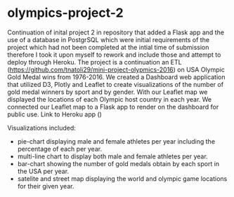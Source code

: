 # olympics-project-2
Continuation of inital project 2 in repository that added a Flask app and the use of a database in PostgrSQL which were initial requirements of the project which had not been completed at the intial time of submission therefore I took it upon myself to rework and include those and attempt to deploy through Heroku. The project is a continuation an ETL (https://github.com/tnatoli29/mini-project-olypmics-2016) on USA Olympic Gold Medal wins from 1976-2016. We created a Dashboard web application that utilized D3, Plotly and Leaflet to create visualizations of the number of gold medal winners by sport and by gender. With our Leaflet map we displayed the locations of each Olympic host country in each year. We connected our Leaflet map to a Flask app to render on the dashboard for public use. Link to Heroku app ()

Visualizations included:
* pie-chart displaying male and female athletes per year including the percentage of each per year.
* multi-line chart to display both male and female athletes per year.
* bar-chart showing the number of gold medals obtain by each sport in the USA per year.
* satelite and street map displaying the world and olympic game locations for their given year.

